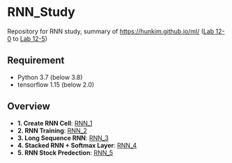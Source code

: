 # RNN_Study
Repository for RNN study, summary of https://hunkim.github.io/ml/
 ([Lab 12-0](https://github.com/hunkim/DeepLearningZeroToAll/blob/master/lab-12-0-rnn_basics.ipynb) to [Lab 12-5](https://github.com/hunkim/DeepLearningZeroToAll/blob/master/lab-12-5-rnn_stock_prediction.py))

## Requirement
- Python 3.7 (below 3.8)
- tensorflow 1.15 (below 2.0)


## Overview
- **1. Create RNN Cell**: [RNN_1](https://github.com/jstep750/RNN_Study/blob/main/RNN_1.ipynb)
- **2. RNN Training**: [RNN_2](https://github.com/jstep750/RNN_Study/blob/main/RNN_2.ipynb)
- **3. Long Sequence RNN**: [RNN_3](https://github.com/jstep750/RNN_Study/blob/main/RNN_3.ipynb)
- **4. Stacked RNN + Softmax Layer**: [RNN_4](https://github.com/jstep750/RNN_Study/blob/main/RNN_4.ipynb)
- **5. RNN Stock Predection**: [RNN_5](https://github.com/jstep750/RNN_Study/blob/main/RNN_5.ipynb)
